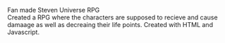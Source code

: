 Fan made Steven Universe RPG  
Created a RPG where the characters are supposed to recieve and cause damaage as well as decreaing their life points. Created with HTML and Javascript.
